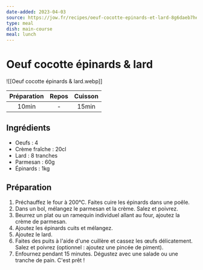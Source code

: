 ```yaml
---
date-added: 2023-04-03
source: https://jow.fr/recipes/oeuf-cocotte-epinards-et-lard-8g6daeb7he8gk81h0p2i
type: meal
dish: main-course
meal: lunch
---
```


# Oeuf cocotte épinards & lard

![[Oeuf cocotte épinards & lard.webp]]

| Préparation | Repos | Cuisson |
|:-----------:|:-----:|:-------:|
|    10min    |   -   |  15min  |

## Ingrédients

- Oeufs : 4
- Crème fraîche : 20cl
- Lard : 8 tranches
- Parmesan : 60g
- Épinards : 1kg

## Préparation

1. Préchauffez le four à 200°C. Faites cuire les épinards dans une poêle.
2. Dans un bol, mélangez le parmesan et la crème. Salez et poivrez.
3. Beurrez un plat ou un ramequin individuel allant au four, ajoutez la crème de parmesan.
4. Ajoutez les épinards cuits et mélangez.
5. Ajoutez le lard.
6. Faites des puits à l'aide d'une cuillère et cassez les œufs délicatement. Salez et poivrez (optionnel : ajoutez une pincée de piment).
7. Enfournez pendant 15 minutes. Dégustez avec une salade ou une tranche de pain. C'est prêt !

